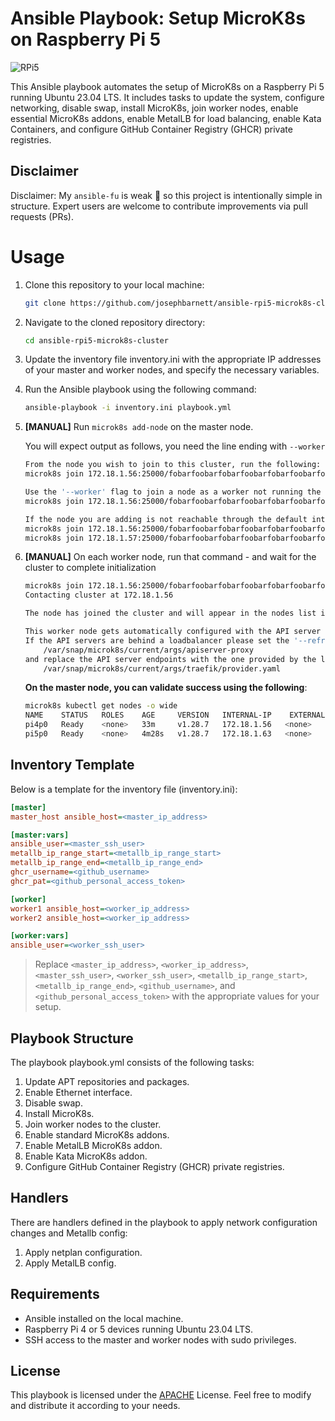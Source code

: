 Ansible Playbook: Setup MicroK8s on Raspberry Pi 5
==================================================

![RPi5](assets/rp5-board-1.png)

This Ansible playbook automates the setup of MicroK8s on a Raspberry Pi 5 running Ubuntu 23.04 LTS. It includes tasks to update the system, configure networking, disable swap, install MicroK8s, join worker nodes, enable essential MicroK8s addons, enable MetalLB for load balancing, enable Kata Containers, and configure GitHub Container Registry (GHCR) private registries.

## Disclaimer
Disclaimer: My `ansible-fu` is weak 🙈 so this project is intentionally simple in structure. Expert users are welcome to contribute improvements via pull requests (PRs).


# Usage

1. Clone this repository to your local machine:

    ```bash
    git clone https://github.com/josephbarnett/ansible-rpi5-microk8s-cluster.git
    ```

2. Navigate to the cloned repository directory:

    ```bash
    cd ansible-rpi5-microk8s-cluster
    ```

3. Update the inventory file inventory.ini with the appropriate IP addresses of your master and worker nodes, and specify the necessary variables.

4. Run the Ansible playbook using the following command:

    ```bash
    ansible-playbook -i inventory.ini playbook.yml
    ```

5. **[MANUAL]** Run `microk8s add-node` on the master node.
   
   You will expect output as follows, you need the line ending with `--worker`
    ```bash
    From the node you wish to join to this cluster, run the following:
    microk8s join 172.18.1.56:25000/fobarfoobarfobarfoobarfobarfoobarfobarfoobar

    Use the '--worker' flag to join a node as a worker not running the control plane, eg:
    microk8s join 172.18.1.56:25000/fobarfoobarfobarfoobarfobarfoobarfobarfoobar --worker

    If the node you are adding is not reachable through the default interface you can use one of the following:
    microk8s join 172.18.1.56:25000/fobarfoobarfobarfoobarfobarfoobarfobarfoobar
    microk8s join 172.18.1.57:25000/fobarfoobarfobarfoobarfobarfoobarfobarfoobar
    ```
6. **[MANUAL]** On each worker node, run that command - and wait for the cluster to complete initialization
    ```bash
    microk8s join 172.18.1.56:25000/fobarfoobarfobarfoobarfobarfoobarfobarfoobar
    Contacting cluster at 172.18.1.56

    The node has joined the cluster and will appear in the nodes list in a few seconds.

    This worker node gets automatically configured with the API server endpoints.
    If the API servers are behind a loadbalancer please set the '--refresh-interval' to '0s' in:
        /var/snap/microk8s/current/args/apiserver-proxy
    and replace the API server endpoints with the one provided by the loadbalancer in:
        /var/snap/microk8s/current/args/traefik/provider.yaml
    ```

    **On the master node, you can validate success using the following**:
    ```bash
    microk8s kubectl get nodes -o wide
    NAME    STATUS   ROLES    AGE     VERSION   INTERNAL-IP    EXTERNAL-IP   OS-IMAGE       KERNEL-VERSION     CONTAINER-RUNTIME
    pi4p0   Ready    <none>   33m     v1.28.7   172.18.1.56   <none>        Ubuntu 23.10   6.5.0-1005-raspi   containerd://1.6.28
    pi5p0   Ready    <none>   4m28s   v1.28.7   172.18.1.63   <none>        Ubuntu 23.10   6.5.0-1005-raspi   containerd://1.6.28
    ```

## Inventory Template

Below is a template for the inventory file (inventory.ini):

```ini
[master]
master_host ansible_host=<master_ip_address>

[master:vars]
ansible_user=<master_ssh_user>
metallb_ip_range_start=<metallb_ip_range_start>
metallb_ip_range_end=<metallb_ip_range_end>
ghcr_username=<github_username>
ghcr_pat=<github_personal_access_token>

[worker]
worker1 ansible_host=<worker_ip_address>
worker2 ansible_host=<worker_ip_address>

[worker:vars]
ansible_user=<worker_ssh_user>
```

> Replace `<master_ip_address>`, `<worker_ip_address>`, `<master_ssh_user>`, `<worker_ssh_user>`, `<metallb_ip_range_start>`, `<metallb_ip_range_end>`, `<github_username>`, and `<github_personal_access_token>` with the appropriate values for your setup.

## Playbook Structure
The playbook playbook.yml consists of the following tasks:

1. Update APT repositories and packages.
1. Enable Ethernet interface.
1. Disable swap.
1. Install MicroK8s.
1. Join worker nodes to the cluster.
1. Enable standard MicroK8s addons.
1. Enable MetalLB MicroK8s addon.
1. Enable Kata MicroK8s addon.
1. Configure GitHub Container Registry (GHCR) private registries.

## Handlers
There are handlers defined in the playbook to apply network configuration changes and Metallb config:

1. Apply netplan configuration.
1. Apply MetalLB config.

## Requirements
* Ansible installed on the local machine.
* Raspberry Pi 4 or 5 devices running Ubuntu 23.04 LTS.
* SSH access to the master and worker nodes with sudo privileges.

## License
This playbook is licensed under the [APACHE](LICENSE) License. Feel free to modify and distribute it according to your needs.


